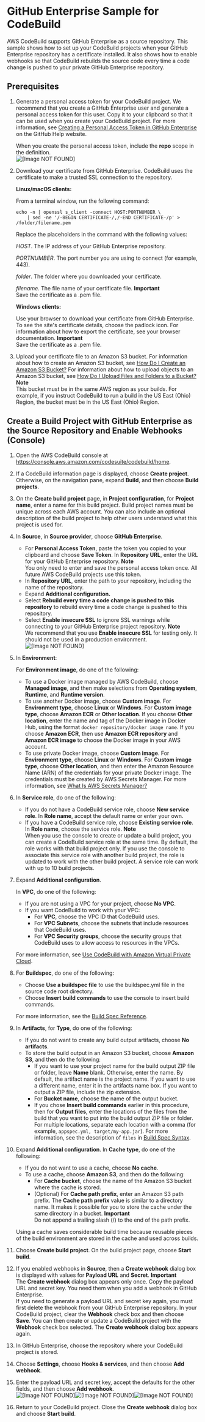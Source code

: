 # GitHub Enterprise Sample for CodeBuild<a name="sample-github-enterprise"></a>

AWS CodeBuild supports GitHub Enterprise as a source repository\. This sample shows how to set up your CodeBuild projects when your GitHub Enterprise repository has a certificate installed\. It also shows how to enable webhooks so that CodeBuild rebuilds the source code every time a code change is pushed to your private GitHub Enterprise repository\.

## Prerequisites<a name="sample-github-enterprise-prerequisites"></a>

1. Generate a personal access token for your CodeBuild project\. We recommend that you create a GitHub Enterprise user and generate a personal access token for this user\. Copy it to your clipboard so that it can be used when you create your CodeBuild project\. For more information, see [Creating a Personal Access Token in GitHub Enterprise](https://help.github.com/articles/creating-a-personal-access-token-for-the-command-line/) on the GitHub Help website\.

   When you create the personal access token, include the **repo** scope in the definition\.  
![\[Image NOT FOUND\]](http://docs.aws.amazon.com/codebuild/latest/userguide/images/scopes.png)

1. Download your certificate from GitHub Enterprise\. CodeBuild uses the certificate to make a trusted SSL connection to the repository\.

   **Linux/macOS clients:**

   From a terminal window, run the following command:

   ```
   echo -n | openssl s_client -connect HOST:PORTNUMBER \
       | sed -ne '/-BEGIN CERTIFICATE-/,/-END CERTIFICATE-/p' > /folder/filename.pem
   ```

   Replace the placeholders in the command with the following values:

   *HOST*\. The IP address of your GitHub Enterprise repository\.

   *PORTNUMBER*\. The port number you are using to connect \(for example, 443\)\.

   *folder*\. The folder where you downloaded your certificate\.

   *filename*\. The file name of your certificate file\.
**Important**  
Save the certificate as a \.pem file\.

   **Windows clients:**

   Use your browser to download your certificate from GitHub Enterprise\. To see the site's certificate details, choose the padlock icon\. For information about how to export the certificate, see your browser documentation\.
**Important**  
Save the certificate as a \.pem file\.

1. Upload your certificate file to an Amazon S3 bucket\. For information about how to create an Amazon S3 bucket, see [How Do I Create an Amazon S3 Bucket?](https://docs.aws.amazon.com/AmazonS3/latest/user-guide/create-bucket.html) For information about how to upload objects to an Amazon S3 bucket, see [How Do I Upload Files and Folders to a Bucket?](https://docs.aws.amazon.com/AmazonS3/latest/user-guide/upload-objects.html)
**Note**  
This bucket must be in the same AWS region as your builds\. For example, if you instruct CodeBuild to run a build in the US East \(Ohio\) Region, the bucket must be in the US East \(Ohio\) Region\.

## Create a Build Project with GitHub Enterprise as the Source Repository and Enable Webhooks \(Console\)<a name="sample-github-enterprise-running"></a>

1. Open the AWS CodeBuild console at [https://console\.aws\.amazon\.com/codesuite/codebuild/home](https://console.aws.amazon.com/codesuite/codebuild/home)\.

1.  If a CodeBuild information page is displayed, choose **Create project**\. Otherwise, on the navigation pane, expand **Build**, and then choose **Build projects**\. 

1. On the **Create build project** page, in **Project configuration**, for **Project name**, enter a name for this build project\. Build project names must be unique across each AWS account\. You can also include an optional description of the build project to help other users understand what this project is used for\.

1. In **Source**, in **Source provider**, choose **GitHub Enterprise**\.
   + For **Personal Access Token**, paste the token you copied to your clipboard and choose **Save Token**\. In **Repository URL**, enter the URL for your GitHub Enterprise repository\.
**Note**  
You only need to enter and save the personal access token once\. All future AWS CodeBuild projects use this token\.
   + In **Repository URL**, enter the path to your repository, including the name of the repository\.
   + Expand **Additional configuration\.**
   + Select **Rebuild every time a code change is pushed to this repository** to rebuild every time a code change is pushed to this repository\.
   + Select **Enable insecure SSL** to ignore SSL warnings while connecting to your GitHub Enterprise project repository\.
**Note**  
We recommend that you use **Enable insecure SSL** for testing only\. It should not be used in a production environment\.  
![\[Image NOT FOUND\]](http://docs.aws.amazon.com/codebuild/latest/userguide/images/github-enterprise.png)

1. In **Environment**:

   For **Environment image**, do one of the following:
   + To use a Docker image managed by AWS CodeBuild, choose **Managed image**, and then make selections from **Operating system**, **Runtime**, and **Runtime version**\.
   + To use another Docker image, choose **Custom image**\. For **Environment type**, choose **Linux** or **Windows**\. For **Custom image type**, choose **Amazon ECR** or **Other location**\. If you choose **Other location**, enter the name and tag of the Docker image in Docker Hub, using the format `docker repository/docker image name`\. If you choose **Amazon ECR**, then use **Amazon ECR repository** and **Amazon ECR image** to choose the Docker image in your AWS account\.
   + To use private Docker image, choose **Custom image**\. For **Environment type**, choose **Linux** or **Windows**\. For **Custom image type**, choose **Other location**, and then enter the Amazon Resource Name \(ARN\) of the credentials for your private Docker image\. The credentials must be created by AWS Secrets Manager\. For more information, see [What Is AWS Secrets Manager?](https://docs.aws.amazon.com/secretsmanager/latest/userguide/)

1. In **Service role**, do one of the following:
   + If you do not have a CodeBuild service role, choose **New service role**\. In **Role name**, accept the default name or enter your own\.
   + If you have a CodeBuild service role, choose **Existing service role**\. In **Role name**, choose the service role\.
**Note**  
When you use the console to create or update a build project, you can create a CodeBuild service role at the same time\. By default, the role works with that build project only\. If you use the console to associate this service role with another build project, the role is updated to work with the other build project\. A service role can work with up to 10 build projects\.

1. Expand **Additional configuration**\.

   In **VPC**, do one of the following:
   + If you are not using a VPC for your project, choose **No VPC**\.
   + If you want CodeBuild to work with your VPC:
     + For **VPC**, choose the VPC ID that CodeBuild uses\.
     + For **VPC Subnets**, choose the subnets that include resources that CodeBuild uses\.
     + For **VPC Security groups**, choose the security groups that CodeBuild uses to allow access to resources in the VPCs\.

   For more information, see [Use CodeBuild with Amazon Virtual Private Cloud](vpc-support.md)\.

1. For **Buildspec**, do one of the following:
   + Choose **Use a buildspec file** to use the buildspec\.yml file in the source code root directory\.
   + Choose **Insert build commands** to use the console to insert build commands\.

   For more information, see the [Build Spec Reference](build-spec-ref.md)\.

1. In **Artifacts**, for **Type**, do one of the following:
   + If you do not want to create any build output artifacts, choose **No artifacts**\.
   + To store the build output in an Amazon S3 bucket, choose **Amazon S3**, and then do the following:
     + If you want to use your project name for the build output ZIP file or folder, leave **Name** blank\. Otherwise, enter the name\. By default, the artifact name is the project name\. If you want to use a different name, enter it in the artifacts name box\. If you want to output a ZIP file, include the zip extension\.
     + For **Bucket name**, choose the name of the output bucket\.
     + If you chose **Insert build commands** earlier in this procedure, then for **Output files**, enter the locations of the files from the build that you want to put into the build output ZIP file or folder\. For multiple locations, separate each location with a comma \(for example, `appspec.yml, target/my-app.jar`\)\. For more information, see the description of `files` in [Build Spec Syntax](build-spec-ref.md#build-spec-ref-syntax)\.

1. Expand **Additional configuration**\. In **Cache type**, do one of the following:
   + If you do not want to use a cache, choose **No cache**\.
   + To use a cache, choose **Amazon S3**, and then do the following:
     + For **Cache bucket**, choose the name of the Amazon S3 bucket where the cache is stored\.
     + \(Optional\) For **Cache path prefix**, enter an Amazon S3 path prefix\. The **Cache path prefix** value is similar to a directory name\. It makes it possible for you to store the cache under the same directory in a bucket\. 
**Important**  
Do not append a trailing slash \(/\) to the end of the path prefix\.

   Using a cache saves considerable build time because reusable pieces of the build environment are stored in the cache and used across builds\.

1. Choose **Create build project**\. On the build project page, choose **Start build**\.

1. If you enabled webhooks in **Source**, then a **Create webhook** dialog box is displayed with values for **Payload URL** and **Secret**\. 
**Important**  
The **Create webhook** dialog box appears only once\. Copy the payload URL and secret key\. You need them when you add a webhook in GitHub Enterprise\.   
If you need to generate a payload URL and secret key again, you must first delete the webhook from your GitHub Enterprise repository\. In your CodeBuild project, clear the **Webhook** check box and then choose **Save**\. You can then create or update a CodeBuild project with the **Webhook** check box selected\. The **Create webhook** dialog box appears again\.

1. In GitHub Enterprise, choose the repository where your CodeBuild project is stored\.

1.  Choose **Settings**, choose **Hooks & services**, and then choose **Add webhook**\.

1. Enter the payload URL and secret key, accept the defaults for the other fields, and then choose **Add webhook**\.  
![\[Image NOT FOUND\]](http://docs.aws.amazon.com/codebuild/latest/userguide/images/ghe-webhook.png)![\[Image NOT FOUND\]](http://docs.aws.amazon.com/codebuild/latest/userguide/)![\[Image NOT FOUND\]](http://docs.aws.amazon.com/codebuild/latest/userguide/)

1. Return to your CodeBuild project\. Close the **Create webhook** dialog box and choose **Start build**\.
